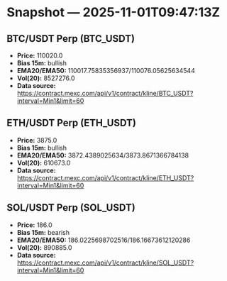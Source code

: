 # Snapshot — 2025-11-01T09:47:13Z

## BTC/USDT Perp (BTC_USDT)
- **Price:** 110020.0
- **Bias 15m:** bullish
- **EMA20/EMA50:** 110017.75835356937/110076.05625634544
- **Vol(20):** 8527276.0
- **Data source:** https://contract.mexc.com/api/v1/contract/kline/BTC_USDT?interval=Min1&limit=60

## ETH/USDT Perp (ETH_USDT)
- **Price:** 3875.0
- **Bias 15m:** bullish
- **EMA20/EMA50:** 3872.4389025634/3873.8671366784138
- **Vol(20):** 610673.0
- **Data source:** https://contract.mexc.com/api/v1/contract/kline/ETH_USDT?interval=Min1&limit=60

## SOL/USDT Perp (SOL_USDT)
- **Price:** 186.0
- **Bias 15m:** bearish
- **EMA20/EMA50:** 186.0225698702516/186.16673612120286
- **Vol(20):** 890885.0
- **Data source:** https://contract.mexc.com/api/v1/contract/kline/SOL_USDT?interval=Min1&limit=60

